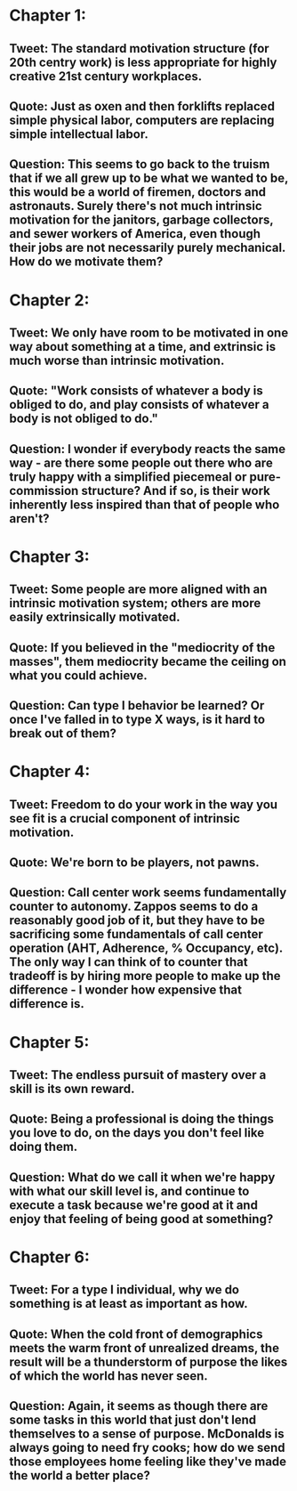 # Chapter 1:

## Tweet: The standard motivation structure (for 20th centry work) is less appropriate for highly creative 21st century workplaces.

## Quote: Just as oxen and then forklifts replaced simple physical labor, computers are replacing simple intellectual labor.

## Question: This seems to go back to the truism that if we all grew up to be what we wanted to be, this would be a world of firemen, doctors and astronauts. Surely there's not much intrinsic motivation for the janitors, garbage collectors, and sewer workers of America, even though their jobs are not necessarily purely mechanical. How do we motivate them?


# Chapter 2:

## Tweet: We only have room to be motivated in one way about something at a time, and extrinsic is much worse than intrinsic motivation.

## Quote: "Work consists of whatever a body is obliged to do, and play consists of whatever a body is not obliged to do."

## Question: I wonder if everybody reacts the same way - are there some people out there who are truly happy with a simplified piecemeal or pure-commission structure? And if so, is their work inherently less inspired than that of people who aren't?


# Chapter 3:

## Tweet: Some people are more aligned with an intrinsic motivation system; others are more easily extrinsically motivated.

## Quote: If you believed in the "mediocrity of the masses", them mediocrity became the ceiling on what you could achieve.

## Question: Can type I behavior be learned? Or once I've falled in to type X ways, is it hard to break out of them?


# Chapter 4: 

## Tweet: Freedom to do your work in the way you see fit is a crucial component of intrinsic motivation.

## Quote: We're born to be players, not pawns.

## Question: Call center work seems fundamentally counter to autonomy. Zappos seems to do a reasonably good job of it, but they have to be sacrificing some fundamentals of call center operation (AHT, Adherence, % Occupancy, etc). The only way I can think of to counter that tradeoff is by hiring more people to make up the difference - I wonder how expensive that difference is.


# Chapter 5: 

## Tweet: The endless pursuit of mastery over a skill is its own reward.

## Quote: Being a professional is doing the things you love to do, on the days you don't feel like doing them.

## Question: What do we call it when we're happy with what our skill level is, and continue to execute a task because we're good at it and enjoy that feeling of being good at something?


# Chapter 6:

## Tweet: For a type I individual, why we do something is at least as important as how.

## Quote: When the cold front of demographics meets the warm front of unrealized dreams, the result will be a thunderstorm of purpose the likes of which the world has never seen.

## Question: Again, it seems as though there are some tasks in this world that just don't lend themselves to a sense of purpose. McDonalds is always going to need fry cooks; how do we send those employees home feeling like they've made the world a better place?